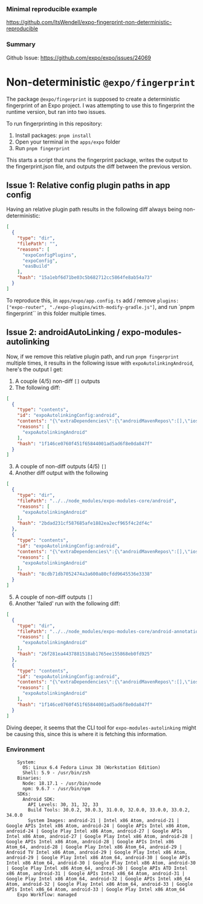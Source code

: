 ### Minimal reproducible example

https://github.com/ItsWendell/expo-fingerprint-non-deterministic-reproducible

### Summary
Github Issue: https://github.com/expo/expo/issues/24069

# Non-deterministic `@expo/fingerprint`

The package `@expo/fingerprint` is supposed to create a deterministic fingerprint of an Expo project. I was attempting to use this to fingerprint the runtime version, but ran into two issues.

To run fingerprinting in this repository:

1. Install packages: `pnpm install`
2. Open your terminal in the `apps/expo` folder
3. Run `pnpm fingerprint`

This starts a script that runs the fingerprint package, writes the output to the fingerprint.json file, and outputs the diff between the previous version.

## Issue 1: Relative config plugin paths in app config
Having an relative plugin path results in the following diff always being non-deterministic:

```json
[
  {
    "type": "dir",
    "filePath": "",
    "reasons": [
      "expoConfigPlugins",
      "expoConfig",
      "easBuild"
    ],
    "hash": "15a1ebf6d71be03c5b682712cc5864fe8ab54a73"
  }
]
```

To reproduce this, in `apps/expo/app.config.ts` add / remove `plugins: ["expo-router", "./expo-plugins/with-modify-gradle.js"]`, and run `pnpm fingerprint`` in this folder multiple times.

## Issue 2: androidAutoLinking / expo-modules-autolinking

Now, if we remove this relative plugin path, and run `pnpm fingerprint` multiple times, it results in the following issue with `expoAutolinkingAndroid`, here's the output I get:

1. A couple (4/5) non-diff `[]` outputs
2. The following diff:
```json
[
  {
    "type": "contents",
    "id": "expoAutolinkingConfig:android",
    "contents": "{\"extraDependencies\":{\"androidMavenRepos\":[],\"iosPods\":{}},\"modules\":[{\"packageName\":\"expo\",\"packageVersion\":\"49.0.7\",\"projects\":[{\"name\":\"expo\",\"sourceDir\":\"../../node_modules/expo/android\"}],\"modules\":[]},{\"packageName\":\"expo-application\",\"packageVersion\":\"5.3.0\",\"projects\":[{\"name\":\"expo-application\",\"sourceDir\":\"../../node_modules/expo-application/android\"}],\"modules\":[]},{\"packageName\":\"expo-constants\",\"packageVersion\":\"14.4.2\",\"projects\":[{\"name\":\"expo-constants\",\"sourceDir\":\"../../node_modules/expo-constants/android\"}],\"modules\":[\"expo.modules.constants.ConstantsModule\"]},{\"packageName\":\"expo-file-system\",\"packageVersion\":\"15.4.3\",\"projects\":[{\"name\":\"expo-file-system\",\"sourceDir\":\"../../node_modules/expo-file-system/android\"}],\"modules\":[\"expo.modules.filesystem.FileSystemModule\"]},{\"packageName\":\"expo-font\",\"packageVersion\":\"11.4.0\",\"projects\":[{\"name\":\"expo-font\",\"sourceDir\":\"../../node_modules/expo-font/android\"}],\"modules\":[]},{\"packageName\":\"expo-keep-awake\",\"packageVersion\":\"12.3.0\",\"projects\":[{\"name\":\"expo-keep-awake\",\"sourceDir\":\"../../node_modules/expo-keep-awake/android\"}],\"modules\":[]},{\"packageName\":\"expo-modules-core\",\"packageVersion\":\"1.5.9\",\"projects\":[{\"name\":\"expo-modules-core\",\"sourceDir\":\"../../node_modules/expo-modules-core/android\"},{\"name\":\"expo-modules-core$android-annotation\",\"sourceDir\":\"../../node_modules/expo-modules-core/android-annotation\"},{\"name\":\"expo-modules-core$android-annotation-processor\",\"sourceDir\":\"../../node_modules/expo-modules-core/android-annotation-processor\"}],\"modules\":[]},{\"packageName\":\"expo-splash-screen\",\"packageVersion\":\"0.20.5\",\"projects\":[{\"name\":\"expo-splash-screen\",\"sourceDir\":\"../../node_modules/expo-splash-screen/android\"}],\"modules\":[\"expo.modules.splashscreen.SplashScreenModule\"]}]}",
    "reasons": [
      "expoAutolinkingAndroid"
    ],
    "hash": "1f146ce0760f451f65844001ad5ad6f8e0da847f"
  }
]
```
3. A couple of non-diff outputs (4/5) `[]`
4. Another diff output with the following
```json
[
  {
    "type": "dir",
    "filePath": "../../node_modules/expo-modules-core/android",
    "reasons": [
      "expoAutolinkingAndroid"
    ],
    "hash": "2bdad231cf587685afe1882ea2ecf965f4c2df4c"
  },
  {
    "type": "contents",
    "id": "expoAutolinkingConfig:android",
    "contents": "{\"extraDependencies\":{\"androidMavenRepos\":[],\"iosPods\":{}},\"modules\":[{\"packageName\":\"expo\",\"packageVersion\":\"49.0.7\",\"projects\":[{\"name\":\"expo\",\"sourceDir\":\"../../node_modules/expo/android\"}],\"modules\":[]},{\"packageName\":\"expo-application\",\"packageVersion\":\"5.3.0\",\"projects\":[{\"name\":\"expo-application\",\"sourceDir\":\"../../node_modules/expo-application/android\"}],\"modules\":[]},{\"packageName\":\"expo-constants\",\"packageVersion\":\"14.4.2\",\"projects\":[{\"name\":\"expo-constants\",\"sourceDir\":\"../../node_modules/expo-constants/android\"}],\"modules\":[\"expo.modules.constants.ConstantsModule\"]},{\"packageName\":\"expo-file-system\",\"packageVersion\":\"15.4.3\",\"projects\":[{\"name\":\"expo-file-system\",\"sourceDir\":\"../../node_modules/expo-file-system/android\"}],\"modules\":[\"expo.modules.filesystem.FileSystemModule\"]},{\"packageName\":\"expo-font\",\"packageVersion\":\"11.4.0\",\"projects\":[{\"name\":\"expo-font\",\"sourceDir\":\"../../node_modules/expo-font/android\"}],\"modules\":[]},{\"packageName\":\"expo-keep-awake\",\"packageVersion\":\"12.3.0\",\"projects\":[{\"name\":\"expo-keep-awake\",\"sourceDir\":\"../../node_modules/expo-keep-awake/android\"}],\"modules\":[]},{\"packageName\":\"expo-modules-core\",\"packageVersion\":\"1.5.9\",\"projects\":[{\"name\":\"expo-modules-core$android-annotation\",\"sourceDir\":\"../../node_modules/expo-modules-core/android-annotation\"},{\"name\":\"expo-modules-core\",\"sourceDir\":\"../../node_modules/expo-modules-core/android\"},{\"name\":\"expo-modules-core$android-annotation-processor\",\"sourceDir\":\"../../node_modules/expo-modules-core/android-annotation-processor\"}],\"modules\":[]},{\"packageName\":\"expo-splash-screen\",\"packageVersion\":\"0.20.5\",\"projects\":[{\"name\":\"expo-splash-screen\",\"sourceDir\":\"../../node_modules/expo-splash-screen/android\"}],\"modules\":[\"expo.modules.splashscreen.SplashScreenModule\"]}]}",
    "reasons": [
      "expoAutolinkingAndroid"
    ],
    "hash": "8cdb71db7052474a3a600a80cfdd9645536e3338"
  }
]
```
5. A couple of non-diff outputs `[]`
6. Another 'failed' run with the following diff:
```json
[
  {
    "type": "dir",
    "filePath": "../../node_modules/expo-modules-core/android-annotation",
    "reasons": [
      "expoAutolinkingAndroid"
    ],
    "hash": "26f281ea4437881518ab1765ee155868eb0fd925"
  },
  {
    "type": "contents",
    "id": "expoAutolinkingConfig:android",
    "contents": "{\"extraDependencies\":{\"androidMavenRepos\":[],\"iosPods\":{}},\"modules\":[{\"packageName\":\"expo\",\"packageVersion\":\"49.0.7\",\"projects\":[{\"name\":\"expo\",\"sourceDir\":\"../../node_modules/expo/android\"}],\"modules\":[]},{\"packageName\":\"expo-application\",\"packageVersion\":\"5.3.0\",\"projects\":[{\"name\":\"expo-application\",\"sourceDir\":\"../../node_modules/expo-application/android\"}],\"modules\":[]},{\"packageName\":\"expo-constants\",\"packageVersion\":\"14.4.2\",\"projects\":[{\"name\":\"expo-constants\",\"sourceDir\":\"../../node_modules/expo-constants/android\"}],\"modules\":[\"expo.modules.constants.ConstantsModule\"]},{\"packageName\":\"expo-file-system\",\"packageVersion\":\"15.4.3\",\"projects\":[{\"name\":\"expo-file-system\",\"sourceDir\":\"../../node_modules/expo-file-system/android\"}],\"modules\":[\"expo.modules.filesystem.FileSystemModule\"]},{\"packageName\":\"expo-font\",\"packageVersion\":\"11.4.0\",\"projects\":[{\"name\":\"expo-font\",\"sourceDir\":\"../../node_modules/expo-font/android\"}],\"modules\":[]},{\"packageName\":\"expo-keep-awake\",\"packageVersion\":\"12.3.0\",\"projects\":[{\"name\":\"expo-keep-awake\",\"sourceDir\":\"../../node_modules/expo-keep-awake/android\"}],\"modules\":[]},{\"packageName\":\"expo-modules-core\",\"packageVersion\":\"1.5.9\",\"projects\":[{\"name\":\"expo-modules-core\",\"sourceDir\":\"../../node_modules/expo-modules-core/android\"},{\"name\":\"expo-modules-core$android-annotation\",\"sourceDir\":\"../../node_modules/expo-modules-core/android-annotation\"},{\"name\":\"expo-modules-core$android-annotation-processor\",\"sourceDir\":\"../../node_modules/expo-modules-core/android-annotation-processor\"}],\"modules\":[]},{\"packageName\":\"expo-splash-screen\",\"packageVersion\":\"0.20.5\",\"projects\":[{\"name\":\"expo-splash-screen\",\"sourceDir\":\"../../node_modules/expo-splash-screen/android\"}],\"modules\":[\"expo.modules.splashscreen.SplashScreenModule\"]}]}",
    "reasons": [
      "expoAutolinkingAndroid"
    ],
    "hash": "1f146ce0760f451f65844001ad5ad6f8e0da847f"
  }
]
```

Diving deeper, it seems that the CLI tool for `expo-modules-autolinking` might be causing this, since this is where it is fetching this information.

### Environment

```
    System:
      OS: Linux 6.4 Fedora Linux 38 (Workstation Edition)
      Shell: 5.9 - /usr/bin/zsh
    Binaries:
      Node: 18.17.1 - /usr/bin/node
      npm: 9.6.7 - /usr/bin/npm
    SDKs:
      Android SDK:
        API Levels: 30, 31, 32, 33
        Build Tools: 30.0.2, 30.0.3, 31.0.0, 32.0.0, 33.0.0, 33.0.2, 34.0.0
        System Images: android-21 | Intel x86 Atom, android-21 | Google APIs Intel x86 Atom, android-24 | Google APIs Intel x86 Atom, android-24 | Google Play Intel x86 Atom, android-27 | Google APIs Intel x86 Atom, android-27 | Google Play Intel x86 Atom, android-28 | Google APIs Intel x86 Atom, android-28 | Google APIs Intel x86 Atom_64, android-28 | Google Play Intel x86 Atom_64, android-29 | Android TV Intel x86 Atom, android-29 | Google Play Intel x86 Atom, android-29 | Google Play Intel x86 Atom_64, android-30 | Google APIs Intel x86 Atom_64, android-30 | Google Play Intel x86 Atom, android-30 | Google Play Intel x86 Atom_64, android-30 | Google APIs ATD Intel x86 Atom, android-31 | Google APIs Intel x86_64 Atom, android-31 | Google Play Intel x86 Atom_64, android-32 | Google APIs Intel x86_64 Atom, android-32 | Google Play Intel x86 Atom_64, android-33 | Google APIs Intel x86_64 Atom, android-33 | Google Play Intel x86 Atom_64
    Expo Workflow: managed
```